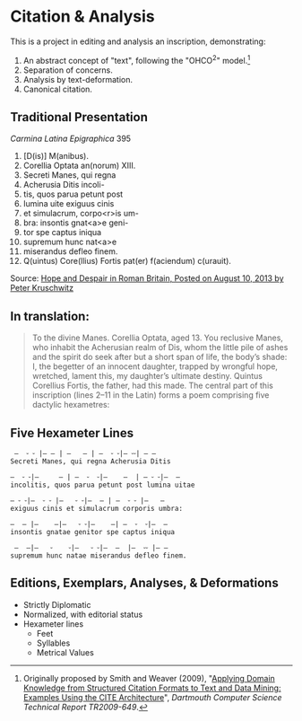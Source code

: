 # Citation & Analysis

This is a project in editing and analysis an inscription, demonstrating:

1. An abstract concept of "text", following the "OHCO<sup>2</sup>" model.[^ohco2]
1. Separation of concerns.
1. Analysis by text-deformation.
1. Canonical citation.

[^ohco2]:   Originally proposed by Smith and Weaver  (2009), "[Applying Domain Knowledge from Structured Citation Formats to Text and Data Mining: Examples Using the CITE Architecture](http://katahdin.cs.dartmouth.edu/reports/TR2009-649.pdf)", *Dartmouth Computer Science Technical Report TR2009-649*.

## Traditional Presentation

*Carmina Latina Epigraphica* 395

1.  [D(is)] M(anibus).
1.  Corellia Optata an(norum) XIII.
1.  Secreti Manes, qui regna
1.  Acherusia Ditis incoli-
1.  tis, quos parua petunt post     
1.  lumina uite exiguus cinis
1.  et simulacrum, corpo&lt;r&gt;is um-
1.  bra: insontis gnat&lt;a&gt;e geni-
1.  tor spe captus iniqua
1.  supremum hunc nat&lt;a&gt;e             
1.  miserandus defleo finem.
1.  Q(uintus) Core(llius) Fortis pat(er) f(aciendum) c(urauit).

Source: [Hope and Despair in Roman Britain, Posted on August 10, 2013 by Peter Kruschwitz](https://blogs.reading.ac.uk/classics-at-reading/tag/latin-epigraphy/jhttps://blogs.reading.ac.uk/classics-at-reading/2013/08/10/hope-and-despair-in-roman-britain/)
## In translation:

> To the divine Manes.
> Corellia Optata, aged 13.
> You reclusive Manes, who inhabit the Acherusian realm of Dis, whom the little pile of ashes and the spirit do seek after but a short span of life, the body’s shade: I, the begetter of an innocent daughter, trapped by wrongful hope, wretched, lament this, my daughter’s ultimate destiny.
> Quintus Corellius Fortis, the father, had this made.
> The central part of this inscription (lines 2–11 in the Latin) forms a poem comprising five dactylic hexametres:


## Five Hexameter Lines

````
 —  ⏑ ⏑ |— — | —   — | —  ⏑ ⏑|— ⏑⏑| — — 
Secreti Manes, qui regna Acherusia Ditis

—  ⏑ ⏑|—     — | —  ⏑  ⏑|—    —  | — ⏑ ⏑|—  — 
incolitis, quos parua petunt post lumina uitae

— ⏑ ⏑|—  ⏑ ⏑ |—   ⏑ ⏑|—  — | —  ⏑ ⏑ |—   — 
exiguus cinis et simulacrum corporis umbra:

—  — |—    —|—   ⏑ ⏑|—    —| —  ⏑  ⏑|—  —
insontis gnatae genitor spe captus iniqua

 —  —|—   ⏑    ⏑|—   ⏑ ⏑|—  —  |—  ⏑⏑ |— —
supremum hunc natae miserandus defleo finem.      

````


## Editions, Exemplars, Analyses, & Deformations

- Strictly Diplomatic
- Normalized, with editorial status
- Hexameter lines
     - Feet
     - Syllables
     - Metrical Values
